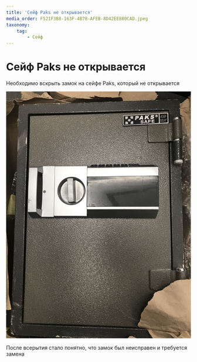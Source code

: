 ```yaml
---
title: 'Сейф Paks не открывается'
media_order: F521F3B8-163F-4B78-AFEB-8D42EE880CAD.jpeg
taxonomy:
    tag:
        - Сейф
---
```


# Сейф Paks не открывается

Необходимо вскрыть замок на сейфе Paks, который не открывается

![](F521F3B8-163F-4B78-AFEB-8D42EE880CAD.jpeg)

После всерытия стало понятно, что замок был неисправен и требуется замена